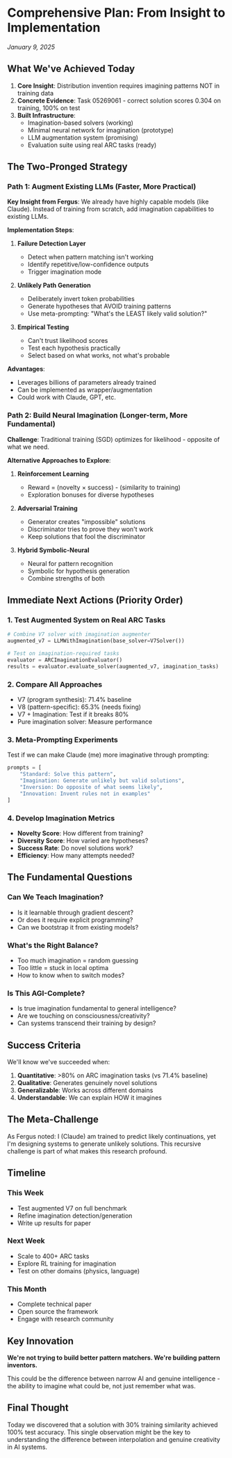 # Comprehensive Plan: From Insight to Implementation

*January 9, 2025*

## What We've Achieved Today

1. **Core Insight**: Distribution invention requires imagining patterns NOT in training data
2. **Concrete Evidence**: Task 05269061 - correct solution scores 0.304 on training, 100% on test
3. **Built Infrastructure**:
   - Imagination-based solvers (working)
   - Minimal neural network for imagination (prototype)
   - LLM augmentation system (promising)
   - Evaluation suite using real ARC tasks (ready)

## The Two-Pronged Strategy

### Path 1: Augment Existing LLMs (Faster, More Practical)

**Key Insight from Fergus**: We already have highly capable models (like Claude). Instead of training from scratch, add imagination capabilities to existing LLMs.

**Implementation Steps**:
1. **Failure Detection Layer**
   - Detect when pattern matching isn't working
   - Identify repetitive/low-confidence outputs
   - Trigger imagination mode

2. **Unlikely Path Generation**
   - Deliberately invert token probabilities
   - Generate hypotheses that AVOID training patterns
   - Use meta-prompting: "What's the LEAST likely valid solution?"

3. **Empirical Testing**
   - Can't trust likelihood scores
   - Test each hypothesis practically
   - Select based on what works, not what's probable

**Advantages**:
- Leverages billions of parameters already trained
- Can be implemented as wrapper/augmentation
- Could work with Claude, GPT, etc.

### Path 2: Build Neural Imagination (Longer-term, More Fundamental)

**Challenge**: Traditional training (SGD) optimizes for likelihood - opposite of what we need.

**Alternative Approaches to Explore**:
1. **Reinforcement Learning**
   - Reward = (novelty × success) - (similarity to training)
   - Exploration bonuses for diverse hypotheses

2. **Adversarial Training**
   - Generator creates "impossible" solutions
   - Discriminator tries to prove they won't work
   - Keep solutions that fool the discriminator

3. **Hybrid Symbolic-Neural**
   - Neural for pattern recognition
   - Symbolic for hypothesis generation
   - Combine strengths of both

## Immediate Next Actions (Priority Order)

### 1. Test Augmented System on Real ARC Tasks
```python
# Combine V7 solver with imagination augmenter
augmented_v7 = LLMWithImagination(base_solver=V7Solver())

# Test on imagination-required tasks
evaluator = ARCImaginationEvaluator()
results = evaluator.evaluate_solver(augmented_v7, imagination_tasks)
```

### 2. Compare All Approaches
- V7 (program synthesis): 71.4% baseline
- V8 (pattern-specific): 65.3% (needs fixing)
- V7 + Imagination: Test if it breaks 80%
- Pure imagination solver: Measure performance

### 3. Meta-Prompting Experiments
Test if we can make Claude (me) more imaginative through prompting:
```python
prompts = [
    "Standard: Solve this pattern",
    "Imagination: Generate unlikely but valid solutions",
    "Inversion: Do opposite of what seems likely",
    "Innovation: Invent rules not in examples"
]
```

### 4. Develop Imagination Metrics
- **Novelty Score**: How different from training?
- **Diversity Score**: How varied are hypotheses?
- **Success Rate**: Do novel solutions work?
- **Efficiency**: How many attempts needed?

## The Fundamental Questions

### Can We Teach Imagination?
- Is it learnable through gradient descent?
- Or does it require explicit programming?
- Can we bootstrap it from existing models?

### What's the Right Balance?
- Too much imagination = random guessing
- Too little = stuck in local optima
- How to know when to switch modes?

### Is This AGI-Complete?
- Is true imagination fundamental to general intelligence?
- Are we touching on consciousness/creativity?
- Can systems transcend their training by design?

## Success Criteria

We'll know we've succeeded when:
1. **Quantitative**: >80% on ARC imagination tasks (vs 71.4% baseline)
2. **Qualitative**: Generates genuinely novel solutions
3. **Generalizable**: Works across different domains
4. **Understandable**: We can explain HOW it imagines

## The Meta-Challenge

As Fergus noted: I (Claude) am trained to predict likely continuations, yet I'm designing systems to generate unlikely solutions. This recursive challenge is part of what makes this research profound.

## Timeline

### This Week
- Test augmented V7 on full benchmark
- Refine imagination detection/generation
- Write up results for paper

### Next Week
- Scale to 400+ ARC tasks
- Explore RL training for imagination
- Test on other domains (physics, language)

### This Month
- Complete technical paper
- Open source the framework
- Engage with research community

## Key Innovation

**We're not trying to build better pattern matchers. We're building pattern inventors.**

This could be the difference between narrow AI and genuine intelligence - the ability to imagine what could be, not just remember what was.

## Final Thought

Today we discovered that a solution with 30% training similarity achieved 100% test accuracy. This single observation might be the key to understanding the difference between interpolation and genuine creativity in AI systems.
